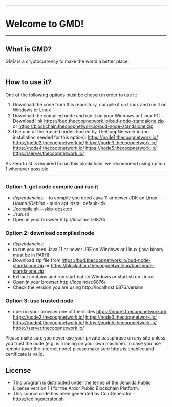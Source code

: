----
# Welcome to GMD! #


----
## What is GMD? ##
GMD is a cryptocurrency to make the world a better place.


----
## How to use it? ##
One of the following options must be chosen in order to use it:
1. Download the code from this repository, compile it on Linux and run it on Windows or Linux
2. Download the compiled node and run it on your Windows or Linux PC. Download link https://bud.thecoopnetwork.io/bud-node-standalone.zip or https://blockchain.thecoopnetwork.io/bud-node-standalone.zip
3. Use one of the trusted nodes hosted by TheCoopNetwork.io (no installation needed for this option): https://node1.thecoopnetwork.io/ https://node2.thecoopnetwork.io/ https://node3.thecoopnetwork.io/ https://node4.thecoopnetwork.io/ https://node5.thecoopnetwork.io/ https://server.thecoopnetwork.io/

As zero trust is required to run this blockchain, we recommend using option 1 whenever possible.


----
### Option 1: get code compile and run it ###
  - *dependencies*:
		- to compile you need Java 11 or newer JDK on Linux
			- *Ubuntu*/*Debian* - sudo apt install default-jdk
  - ./compile.sh --skip-desktop
  - ./run.sh
  - Open in your browser http://localhost:6876/

### Option 2: download compiled node  ###
  - *dependencies*:
  - to run you need Java 11 or newer JRE on Windows or Linux (java binary must be in PATH)
  - Download zip file from https://bud.thecoopnetwork.io/bud-node-standalone.zip or https://blockchain.thecoopnetwork.io/bud-node-standalone.zip
  - Extract contains and run start.bat on Windows or start.sh on Linux.
  - Open in your browser http://localhost:6876/
  - Check the version you are using http://localhost:6876/version
	
### Option 3: use trusted node  ###
   - open in your browser one of the nodes https://node1.thecoopnetwork.io/ https://node2.thecoopnetwork.io/ https://node3.thecoopnetwork.io/ https://node4.thecoopnetwork.io/ https://node5.thecoopnetwork.io/ https://server.thecoopnetwork.io/

Please make sure you never use your private passphrase on any site unless you trust the node (e.g. is running on your own machine).
In case you use remote (over the internet node) please make sure https is enabled and certificate is valid.


## License
* This program is distributed under the terms of the Jelurida Public License version 1.1 for the Ardor Public Blockchain Platform.
* This source code has been generated by CoinGenerator - https://coingenerator.sh

